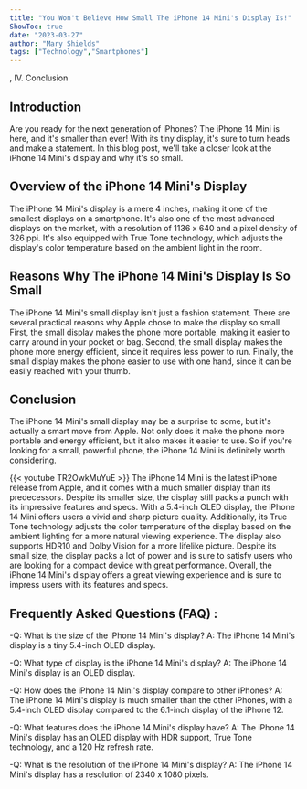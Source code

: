 ```yaml
---
title: "You Won't Believe How Small The iPhone 14 Mini's Display Is!"
ShowToc: true 
date: "2023-03-27"
author: "Mary Shields" 
tags: ["Technology","Smartphones"]
---
```

, IV. Conclusion

## Introduction 
Are you ready for the next generation of iPhones? The iPhone 14 Mini is here, and it's smaller than ever! With its tiny display, it's sure to turn heads and make a statement. In this blog post, we'll take a closer look at the iPhone 14 Mini's display and why it's so small. 

## Overview of the iPhone 14 Mini's Display 
The iPhone 14 Mini's display is a mere 4 inches, making it one of the smallest displays on a smartphone. It's also one of the most advanced displays on the market, with a resolution of 1136 x 640 and a pixel density of 326 ppi. It's also equipped with True Tone technology, which adjusts the display's color temperature based on the ambient light in the room. 

## Reasons Why The iPhone 14 Mini's Display Is So Small 
The iPhone 14 Mini's small display isn't just a fashion statement. There are several practical reasons why Apple chose to make the display so small. First, the small display makes the phone more portable, making it easier to carry around in your pocket or bag. Second, the small display makes the phone more energy efficient, since it requires less power to run. Finally, the small display makes the phone easier to use with one hand, since it can be easily reached with your thumb. 

## Conclusion
The iPhone 14 Mini's small display may be a surprise to some, but it's actually a smart move from Apple. Not only does it make the phone more portable and energy efficient, but it also makes it easier to use. So if you're looking for a small, powerful phone, the iPhone 14 Mini is definitely worth considering.

{{< youtube TR2OwkMuYuE >}} 
The iPhone 14 Mini is the latest iPhone release from Apple, and it comes with a much smaller display than its predecessors. Despite its smaller size, the display still packs a punch with its impressive features and specs. With a 5.4-inch OLED display, the iPhone 14 Mini offers users a vivid and sharp picture quality. Additionally, its True Tone technology adjusts the color temperature of the display based on the ambient lighting for a more natural viewing experience. The display also supports HDR10 and Dolby Vision for a more lifelike picture. Despite its small size, the display packs a lot of power and is sure to satisfy users who are looking for a compact device with great performance. Overall, the iPhone 14 Mini's display offers a great viewing experience and is sure to impress users with its features and specs.

## Frequently Asked Questions (FAQ) :
-Q: What is the size of the iPhone 14 Mini's display?
A: The iPhone 14 Mini's display is a tiny 5.4-inch OLED display.

-Q: What type of display is the iPhone 14 Mini's display?
A: The iPhone 14 Mini's display is an OLED display.

-Q: How does the iPhone 14 Mini's display compare to other iPhones?
A: The iPhone 14 Mini's display is much smaller than the other iPhones, with a 5.4-inch OLED display compared to the 6.1-inch display of the iPhone 12.

-Q: What features does the iPhone 14 Mini's display have?
A: The iPhone 14 Mini's display has an OLED display with HDR support, True Tone technology, and a 120 Hz refresh rate.

-Q: What is the resolution of the iPhone 14 Mini's display?
A: The iPhone 14 Mini's display has a resolution of 2340 x 1080 pixels.



